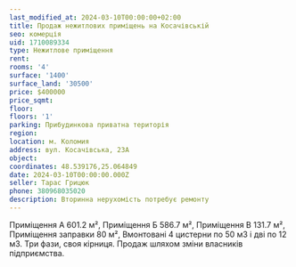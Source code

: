 ```yaml
---
last_modified_at: 2024-03-10T00:00:00+02:00
title: Продаж нежитлових приміщень на Косачівській
seo: комерція
uid: 1710089334
type: Нежитлове приміщення
rent:
rooms: '4'
surface: '1400'
surface_land: '30500'
price: $400000
price_sqmt:
floor:
floors: '1'
parking: Прибудинкова приватна територія
region:
location: м. Коломия
address: вул. Косачівська, 23А
object:
coordinates: 48.539176,25.064849
date: 2024-03-10T00:00:00.000Z
seller: Тарас Грицюк
phone: 380968035020
description: Вторинна нерухомість потребує ремонту
---
```


Приміщення А 601.2 м², Приміщення Б 586.7 м², Приміщення В 131.7 м², Приміщення заправки 80 м², Вмонтовані 4 цистерни по 50 м3 і дві по 12 м3. Три фази, своя кірниця. Продаж шляхом зміни власників підприємства.

